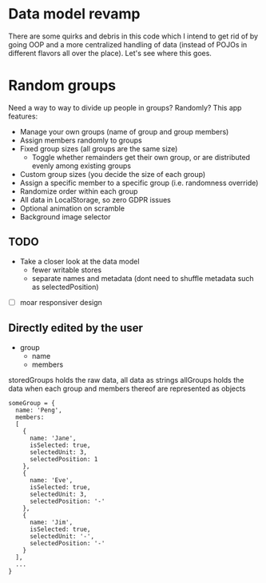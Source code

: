 # Data model revamp

There are some quirks and debris in this code which I intend to get rid of by going OOP and a more centralized handling of data (instead of POJOs in different flavors all over the place). Let's see where this goes.

# Random groups

Need a way to way to divide up people in groups? Randomly? This app features:

- Manage your own groups (name of group and group members)
- Assign members randomly to groups
- Fixed group sizes (all groups are the same size)
  - Toggle whether remainders get their own group, or are distributed evenly among existing groups
- Custom group sizes (you decide the size of each group)
- Assign a specific member to a specific group (i.e. randomness override)
- Randomize order within each group
- All data in LocalStorage, so zero GDPR issues
- Optional animation on scramble
- Background image selector

## TODO

- Take a closer look at the data model
  - fewer writable stores
  - separate names and metadata (dont need to shuffle metadata such as selectedPosition)
- [ ] moar responsiver design

## Directly edited by the user

- group
  - name
  - members

storedGroups holds the raw data, all data as strings
allGroups holds the data when each group and members thereof are represented as objects

```
someGroup = {
  name: 'Peng',
  members:
  [
    {
      name: 'Jane',
      isSelected: true,
      selectedUnit: 3,
      selectedPosition: 1
    },
    {
      name: 'Eve',
      isSelected: true,
      selectedUnit: 3,
      selectedPosition: '-'
    },
    {
      name: 'Jim',
      isSelected: true,
      selectedUnit: '-',
      selectedPosition: '-'
    }
  ],
  ...
}
```

